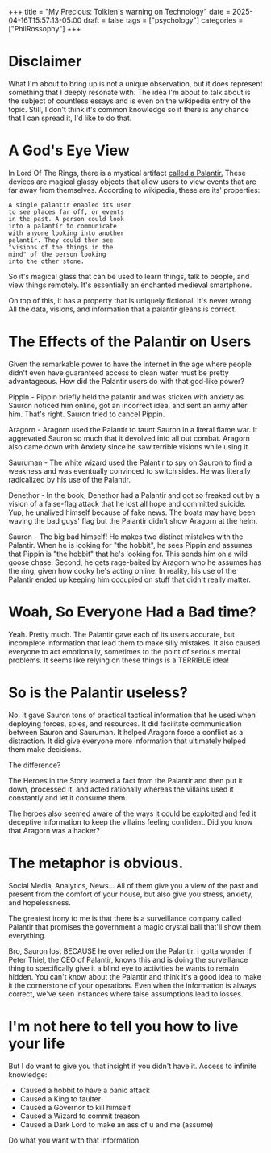 +++
title = "My Precious: Tolkien's warning on Technology"
date = 2025-04-16T15:57:13-05:00
draft = false
tags = ["psychology"]
categories = ["PhilRossophy"]
+++

# Disclaimer

What I'm about to bring up is not a unique observation, but it does represent something that I deeply resonate with. The idea I'm about to talk about is the subject of countless essays and is even on the wikipedia entry of the topic. Still, I don't think it's common knowledge so if there is any chance that I can spread it, I'd like to do that.

# A God's Eye View

In Lord Of The Rings, there is a mystical artifact [called a Palantir.](https://en.wikipedia.org/wiki/Palant%C3%ADr) These devices are magical glassy objects that allow users to view events that are far away from themselves. According to wikipedia, these are its' properties:

```
A single palantír enabled its user 
to see places far off, or events 
in the past. A person could look 
into a palantír to communicate 
with anyone looking into another 
palantír. They could then see 
"visions of the things in the 
mind" of the person looking 
into the other stone.
```

So it's magical glass that can be used to learn things, talk to people, and view things remotely. It's essentially an enchanted medieval smartphone.

On top of this, it has a property that is uniquely fictional. It's never wrong. All the data, visions, and information that a palantir gleans is correct. 

# The Effects of the Palantir on Users

Given the remarkable power to have the internet in the age where people didn't even have guaranteed access to clean water must be pretty advantageous. How did the Palantir users do with that god-like power?

Pippin - Pippin briefly held the palantir and was sticken with anxiety as Sauron noticed him online, got an incorrect idea, and sent an army after him. That's right. Sauron tried to cancel Pippin.

Aragorn - Aragorn used the Palantir to taunt Sauron in a literal flame war. It aggrevated Sauron so much that it devolved into all out combat. Aragorn also came down with Anxiety since he saw terrible visions while using it.

Sauruman - The white wizard used the Palantir to spy on Sauron to find a weakness and was eventually convinced to switch sides. He was literally radicalized by his use of the Palantir.

Denethor - In the book, Denethor had a Palantir and got so freaked out by a vision of a false-flag attack that he lost all hope and committed suicide. Yup, he unalived himself because of fake news. The boats may have been waving the bad guys' flag but the Palantir didn't show Aragorn at the helm.

Sauron - The big bad himself! He makes two distinct mistakes with the Palantir. When he is looking for "the hobbit", he sees Pippin and assumes that Pippin is "the hobbit" that he's looking for. This sends him on a wild goose chase. Second, he gets rage-baited by Aragorn who he assumes has the ring, given how cocky he's acting online. In reality, his use of the Palantir ended up keeping him occupied on stuff that didn't really matter.

# Woah, So Everyone Had a Bad time?

Yeah. Pretty much. The Palantir gave each of its users accurate, but incomplete information that lead them to make silly mistakes. It also caused everyone to act emotionally, sometimes to the point of serious mental problems. It seems like relying on these things is a TERRIBLE idea!

# So is the Palantir useless?

No. It gave Sauron tons of practical tactical information that he used when deploying forces, spies, and resources. It did facilitate communication between Sauron and Sauruman. It helped Aragorn force a conflict as a distraction. It did give everyone more information that ultimately helped them make decisions.

The difference?

The Heroes in the Story learned a fact from the Palantir and then put it down, processed it, and acted rationally whereas the villains used it constantly and let it consume them.

The heroes also seemed aware of the ways it could be exploited and fed it deceptive information to keep the villains feeling confident. Did you know that Aragorn was a hacker?

# The metaphor is obvious.

Social Media, Analytics, News... All of them give you a view of the past and present from the comfort of your house, but also give you stress, anxiety, and hopelessness.

The greatest irony to me is that there is a surveillance company called Palantir that promises the government a magic crystal ball that'll show them everything.

Bro, Sauron lost BECAUSE he over relied on the Palantir. I gotta wonder if Peter Thiel, the CEO of Palantir, knows this and is doing the surveillance thing to specifically give it a blind eye to activities he wants to remain hidden. You can't know about the Palantir and think it's a good idea to make it the cornerstone of your operations. Even when the information is always correct, we've seen instances where false assumptions lead to losses.

# I'm not here to tell you how to live your life

But I do want to give you that insight if you didn't have it. Access to infinite knowledge:

- Caused a hobbit to have a panic attack
- Caused a King to faulter
- Caused a Governor to kill himself
- Caused a Wizard to commit treason
- Caused a Dark Lord to make an ass of u and me (assume)

Do what you want with that information.
